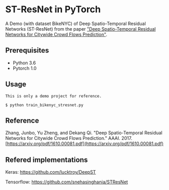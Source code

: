 # ST-ResNet in PyTorch

A Demo (with dataset BikeNYC) of Deep Spatio-Temporal Residual Networks (ST-ResNet) from the paper ["Deep Spatio-Temporal Residual Networks for Citywide Crowd Flows Prediction"](https://arxiv.org/abs/1610.00081). 


## Prerequisites

* Python 3.6
* Pytorch 1.0

## Usage
	This is only a demo project for reference.

    $ python train_bikenyc_stresnet.py

## Reference

Zhang, Junbo, Yu Zheng, and Dekang Qi. "Deep Spatio-Temporal Residual Networks for Citywide Crowd Flows Prediction." AAAI. 2017. [https://arxiv.org/pdf/1610.00081.pdf](https://arxiv.org/pdf/1610.00081.pdf)

## Refered implementations

Keras: https://github.com/lucktroy/DeepST

Tensorflow: https://github.com/snehasinghania/STResNet